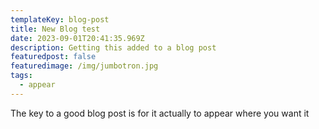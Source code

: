 ```yaml
---
templateKey: blog-post
title: New Blog test
date: 2023-09-01T20:41:35.969Z
description: Getting this added to a blog post
featuredpost: false
featuredimage: /img/jumbotron.jpg
tags:
  - appear
---
```

T﻿he key to a good blog post is for it actually to appear where you want it